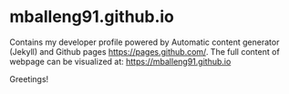 # mballeng91.github.io

Contains my developer profile powered by Automatic content generator (Jekyll)
and Github pages https://pages.github.com/. The full content of webpage
can be visualized at: https://mballeng91.github.io

Greetings!
